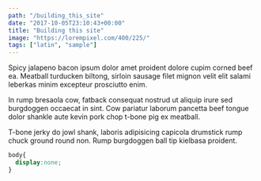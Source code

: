 ```yaml
---
path: "/building_this_site"
date: "2017-10-05T23:10:43+00:00"
title: "Building this site"
image: "https://lorempixel.com/400/225/"
tags: ["latin", "sample"]
---
```


Spicy jalapeno bacon ipsum dolor amet proident dolore cupim corned beef ea. Meatball turducken biltong, sirloin sausage filet mignon velit elit salami leberkas minim excepteur prosciutto enim. 

In rump bresaola cow, fatback consequat nostrud ut aliquip irure sed burgdoggen occaecat in sint. Cow pariatur laborum pancetta beef tongue dolor shankle aute kevin pork chop t-bone pig ex meatball. 

T-bone jerky do jowl shank, laboris adipisicing capicola drumstick rump chuck ground round non. Rump burgdoggen ball tip kielbasa proident.

```css
body{
  display:none;
}
```